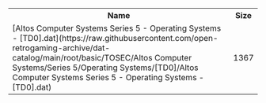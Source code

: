 <table>
<tr><th>Name</th><th>Size</th></tr>
<tr><td>[Altos Computer Systems Series 5 - Operating Systems - [TD0].dat](https://raw.githubusercontent.com/open-retrogaming-archive/dat-catalog/main/root/basic/TOSEC/Altos Computer Systems/Series 5/Operating Systems/[TD0]/Altos Computer Systems Series 5 - Operating Systems - [TD0].dat)</td><td>1367</td></tr>
</table>
